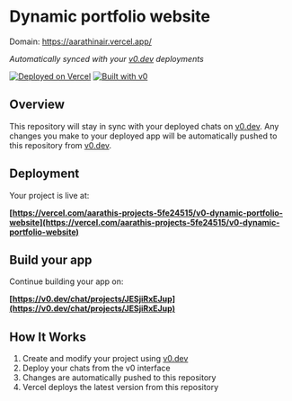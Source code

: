 # Dynamic portfolio website

Domain: https://aarathinair.vercel.app/

*Automatically synced with your [v0.dev](https://v0.dev) deployments*

[![Deployed on Vercel](https://img.shields.io/badge/Deployed%20on-Vercel-black?style=for-the-badge&logo=vercel)](https://vercel.com/aarathis-projects-5fe24515/v0-dynamic-portfolio-website)
[![Built with v0](https://img.shields.io/badge/Built%20with-v0.dev-black?style=for-the-badge)](https://v0.dev/chat/projects/JESjiRxEJup)

## Overview

This repository will stay in sync with your deployed chats on [v0.dev](https://v0.dev).
Any changes you make to your deployed app will be automatically pushed to this repository from [v0.dev](https://v0.dev).

## Deployment

Your project is live at:

**[https://vercel.com/aarathis-projects-5fe24515/v0-dynamic-portfolio-website](https://vercel.com/aarathis-projects-5fe24515/v0-dynamic-portfolio-website)**

## Build your app

Continue building your app on:

**[https://v0.dev/chat/projects/JESjiRxEJup](https://v0.dev/chat/projects/JESjiRxEJup)**

## How It Works

1. Create and modify your project using [v0.dev](https://v0.dev)
2. Deploy your chats from the v0 interface
3. Changes are automatically pushed to this repository
4. Vercel deploys the latest version from this repository
